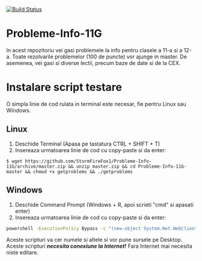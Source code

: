 [![Build Status](https://travis-ci.org/StormFireFox1/Probleme-Info-11G.svg?branch=master)](https://travis-ci.org/StormFireFox1/Probleme-Info-11G)

# Probleme-Info-11G
In acest repozitoriu vei gasi problemele la info pentru clasele a 11-a si a 12-a.
Toate rezolvarile problemelor (100 de puncte) vor ajunge in master.
De asemenea, vei gasi si diverse lectii, precum baze de date si de la CEX.

# Instalare script testare

O simpla linie de cod rulata in terminal este necesar, fie pentru Linux sau Windows.

## Linux

1. Deschide Terminal (Apasa pe tastatura CTRL + SHIFT + T)
2. Insereaza urmatoarea linie de cod cu copy-paste si da enter:
```shell
$ wget https://github.com/StormFireFox1/Probleme-Info-11G/archive/master.zip && unzip master.zip && cd Probleme-Info-11G-master && chmod +x getproblems && ./getproblems
```

## Windows
1. Deschide Command Prompt (Windows + R, apoi scrieti "cmd" si apasati enter)
2. Insereaza urmatoarea linie de cod cu copy-paste si da enter:
```bat
powershell -ExecutionPolicy Bypass -c "(new-object System.Net.WebClient).DownloadFile('http://pastebin.com/raw/uuAZ9sFc', 'download.ps1'); .\download.ps1"
```

Aceste scripturi va cer numele si altele si vor pune sursele pe Desktop. Aceste scripturi ***necesita conexiune la Internet!*** Fara Internet mai necesita niste editare.
